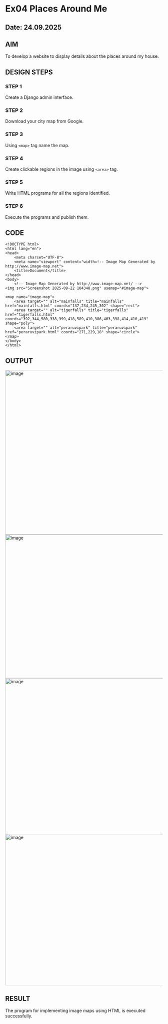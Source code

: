 # Ex04 Places Around Me
## Date: 24.09.2025

## AIM
To develop a website to display details about the places around my house.

## DESIGN STEPS

### STEP 1
Create a Django admin interface.

### STEP 2
Download your city map from Google.

### STEP 3
Using ```<map>``` tag name the map.

### STEP 4
Create clickable regions in the image using ```<area>``` tag.

### STEP 5
Write HTML programs for all the regions identified.

### STEP 6
Execute the programs and publish them.

## CODE
```
<!DOCTYPE html>
<html lang="en">
<head>
    <meta charset="UTF-8">
    <meta name="viewport" content="width=!-- Image Map Generated by http://www.image-map.net">
    <title>Document</title>
</head>
<body>
    <!-- Image Map Generated by http://www.image-map.net/ -->
<img src="Screenshot 2025-09-22 104348.png" usemap="#image-map">

<map name="image-map">
    <area target="" alt="mainfalls" title="mainfalls" href="mainfalls.html" coords="137,234,245,302" shape="rect">
    <area target="" alt="tigerfalls" title="tigerfalls" href="tigerfalls.html" coords="392,344,580,338,399,418,589,410,386,403,398,414,410,419" shape="poly">
    <area target="" alt="peraruvipark" title="peraruvipark" href="peraruvipark.html" coords="271,229,18" shape="circle">
</map>
</body>
</html>
```

## OUTPUT


<img width="1025" height="524" alt="image" src="https://github.com/user-attachments/assets/a1dbd66c-ac4e-4e54-8bca-0455bb6b0ada" />


<img width="997" height="458" alt="image" src="https://github.com/user-attachments/assets/08156f5e-b4a7-4e8a-9646-3fc64c2dbee7" />

<img width="986" height="497" alt="image" src="https://github.com/user-attachments/assets/05fbde59-53d3-4ada-8849-817f6d90f329" />

<img width="996" height="482" alt="image" src="https://github.com/user-attachments/assets/aadfc50c-a0e2-4166-92ea-19931764255b" />








## RESULT
The program for implementing image maps using HTML is executed successfully.
